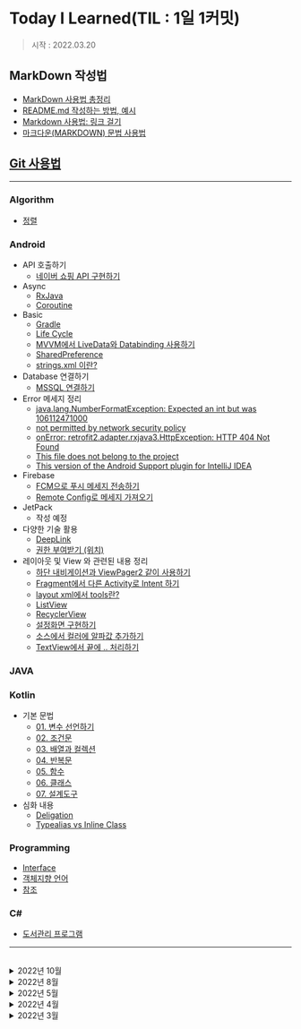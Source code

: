 # Today I Learned(TIL : 1일 1커밋)

> 시작 : 2022.03.20

## MarkDown 작성법
+ [MarkDown 사용법 총정리](https://heropy.blog/2017/09/30/markdown/)
+ [README.md 작성하는 방법, 예시](https://m.blog.naver.com/jooeun0502/221956294941)
+ [Markdown 사용법: 링크 걸기](https://velog.io/@dblee/%EA%B9%83%ED%97%88%EB%B8%8CMarkdown-%EC%82%AC%EC%9A%A9%EB%B2%95-%EB%A7%81%ED%81%AC-%EA%B1%B8%EA%B8%B0)
+ [마크다운(MARKDOWN) 문법 사용법](https://eungbean.github.io/2018/06/11/How-to-use-markdown/)

## [Git 사용법](./git/git.md)

- - -

### Algorithm
* [정렬](./algorithm/%EC%A0%95%EB%A0%AC.md)

### **Android**
* API 호출하기
    * [네이버 쇼핑 API 구현하기](./android/api/naver-shopping-api.md)
* Async
    * [RxJava](./android/async/rxjava.md)
    * [Coroutine](./android/async/coroutine.md)
* Basic
    * [Gradle](./android/basic/gradle.md)
    * [Life Cycle](./android/basic/lifecycle.md)
    * [MVVM에서 LiveData와 Databinding 사용하기](./android/basic/MVVM_Livedata.md)
    * [SharedPreference](./android/basic/SharedPreference.md)
    * [strings.xml 이란?](./android/basic/string.xml.md)
* Database 연결하기
    * [MSSQL 연결하기](./android/database/mssql.md)
* Error 메세지 정리
    * [java.lang.NumberFormatException: Expected an int but was 106112471000](./android/error/java.lang.NumberFormatException_Expected%20an%20int%20but%20was%20106112471000.md)
    * [not permitted by network security policy](./android/error/not%20permitted%20by%20network%20security%20policy.md)
    * [onError: retrofit2.adapter.rxjava3.HttpException: HTTP 404 Not Found](./android/error/onError_retrofit2.adapter.rxjava3.HttpException_HTTP%20404%20Not%20Found.md)
    * [This file does not belong to the project](./android/error/This%20file%20does%20not%20belong%20to%20the%20project.md)
    * [This version of the Android Support plugin for IntelliJ IDEA](./android/error/This%20version%20of%20the%20Android%20Support%20plugin%20for%20IntelliJ%20IDEA.md)
* Firebase
    * [FCM으로 푸시 메세지 전송하기](./android/firebase/fcm.md)
    * [Remote Config로 메세지 가져오기](./android/firebase/remoteconfig.md)
* JetPack
    * 작성 예정
* 다양한 기술 활용
    * [DeepLink](./android/tech/deep_link.md)
    * [권한 부여받기 (위치)](./android/tech/permission.md)
* 레이아웃 및 View 와 관련된 내용 정리
    * [하단 내비게이션과 ViewPager2 같이 사용하기](./android/view/bottomnavigation_viewpager2.md)
    * [Fragment에서 다른 Activity로 Intent 하기](./android/view/fragment_to_activity_intent.md)
    * [layout xml에서 tools란?](./android/view/layout_tools.md)
    * [ListView](./android/view/listview.md)
    * [RecyclerView](./android/view/recyclerview.md)
    * [설정화면 구현하기](./android/view/settingview.md)
    * [소스에서 컬러에 알파값 추가하기](./android/view/source_color_alpha.md)
    * [TextView에서 끝에 .. 처리하기](./android/view/textview_ellipsize.md)

### **JAVA**

### **Kotlin**
* 기본 문법
    * [01. 변수 선언하기](./kotlin/basic/01.%20%EB%B3%80%EC%88%98%20%EC%84%A0%EC%96%B8%ED%95%98%EA%B8%B0.md)
    * [02. 조건문](./kotlin/basic/02.%20%EC%A1%B0%EA%B1%B4%EB%AC%B8.md)
    * [03. 배열과 컬렉션](./kotlin/basic/03.%20%EB%B0%B0%EC%97%B4%EA%B3%BC%20%EC%BB%AC%EB%A0%89%EC%85%98.md)
    * [04. 반복문](./kotlin/basic/04.%20%EB%B0%98%EB%B3%B5%EB%AC%B8.md)
    * [05. 함수](./kotlin/basic/05.%20%ED%95%A8%EC%88%98.md)
    * [06. 클래스](./kotlin/basic/06.%20%ED%81%B4%EB%9E%98%EC%8A%A4.md)
    * [07. 설계도구](./kotlin/basic/07.%20%EC%84%A4%EA%B3%84%EB%8F%84%EA%B5%AC.md)
* 심화 내용
    * [Deligation](./kotlin/tech/Deligation.md)
    * [Typealias vs Inline Class](./kotlin/tech/Typealias%20vs%20Inline%20Class.md)

### **Programming**
* [Interface](./programming/interface.md)
* [객체지향 언어](./programming/%EA%B0%9D%EC%B2%B4%EC%A7%80%ED%96%A5%20%ED%94%84%EB%A1%9C%EA%B7%B8%EB%9E%98%EB%B0%8D.md)
* [참조](./programming/%EC%B0%B8%EC%A1%B0.md)

### **C#**
* [도서관리 프로그램](./c%23/book-m-p/book-management-program.md)

- - -

<br>

<details>
<summary>2022년 10월</summary>

* 10/13
    * [[TIL-1-3] Firabase Remote config 연결](./android/firebase/remoteconfig.md)
    * TIL Index 정리

</details>

<details>
<summary>2022년 8월</summary>

* 08/26
    * [gradle 활용하기](./android/basic/gradle.md)

</details>

<details>
<summary>2022년 5월</summary>

* 05/20
    * [DeepLink 작성](./android/tech/deep_link.md)

* 05/19
    * [RxJava 추가 작성](./android/async/rxjava.md)

* 05/17
    * [RxJava 추가 작성](./android/async/rxjava.md)
    * [Retrofit 404 Error](./android/error/onError_retrofit2.adapter.rxjava3.HttpException_HTTP%20404%20Not%20Found.md)
    * [int, long format 오류](./android/error/java.lang.NumberFormatException_Expected%20an%20int%20but%20was%20106112471000.md)

</details>

<details>
<summary>2022년 4월</summary>

* 04/20
    * [참조](./programming/%EC%B0%B8%EC%A1%B0.md)
* 04/19
    * [Android TextView Ellipsize](./android/view/textview_ellipsize.md)
* 04/13
    * TIL 구조 변경
    * [notifyDataChanged() 종류](./android/view/recyclerview.md)
* 04/05
    * [typealias VS inline class](./kotlin/tech/Typealias%20vs%20Inline%20Class.md)
    * [android xml : tools란?](./android/view/layout_tools.md)
</details>

<details>
<summary>2022년 3월</summary>

* 03/29
    * [Kotlin - Deligation](./kotlin/tech/Deligation.md)
* 03/28
    * [Source에서 Color에 Alpha값 넣기](./android/view/source_color_alpha.md)

</details>

<br>